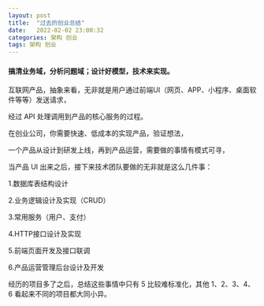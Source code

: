 ```yaml
---
layout: post
title:  "过去的创业总结"
date:   2022-02-02 23:00:32
categories: 架构 创业
tags: 架构 创业
---
```

#### 搞清业务域，分析问题域；设计好模型，技术来实现。

互联网产品，抽象来看，无非就是用户通过前端UI（网页、APP、小程序、桌面软件等等）发送请求，

经过 API 处理调用到产品的核心服务的过程。

在创业公司，你需要快速、低成本的实现产品，验证想法，

一个产品从设计到研发上线，再到产品运营，需要做的事情有模式可寻，

当产品 UI 出来之后，接下来技术团队要做的无非就是这么几件事：

1.数据库表结构设计

2.业务逻辑设计及实现（CRUD）

3.常用服务（用户、支付）

4.HTTP接口设计及实现

5.前端页面开发及接口联调

6.产品运营管理后台设计及开发

经历的项目多了之后，总结这些事情中只有 5 比较难标准化，其他 1、2、3、4、6 看起来不同的项目都大同小异。
